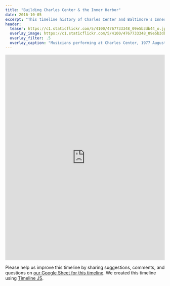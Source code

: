 ```yaml
---
title: "Building Charles Center & the Inner Harbor"
date: 2016-10-05
excerpt: "This timeline history of Charles Center and Baltimore's Inner Harbor is based on research and writing by Fred Scharmen and others then adapted by Eli Pousson for Baltimore Heritage. Please share your comments and questions."
header:
  teaser: https://c1.staticflickr.com/5/4100/4767733348_09e5b3db44_o.jpg
  overlay_image: https://c1.staticflickr.com/5/4100/4767733348_09e5b3db44_o.jpg
  overlay_filter: .5
  overlay_caption: "Musicians performing at Charles Center, 1977 August 6-7 from Robert Breck Chapman (RBC) Collection. Courtesy [Special Collections, Langsdale Library, University of Baltimore](https://www.flickr.com/photos/ubarchives/4767733348/) ([CC BY-NC-ND 2.0](https://creativecommons.org/licenses/by-nc-nd/2.0/))."
---
```


<div class="full">
<iframe src='https://cdn.knightlab.com/libs/timeline3/latest/embed/index.html?source=1AvREouHRdhbDWQlbdqzw65xdfmr4cndnTBAUCTZ4aWM&font=Default&lang=en&hash_bookmark=true&initial_zoom=2&height=650' width='100%' height='650' webkitallowfullscreen mozallowfullscreen allowfullscreen frameborder='0'></iframe>
</div>

Please help us improve this timeline by sharing suggestions, comments, and questions on [our Google Sheet for this timeline](https://docs.google.com/spreadsheets/d/1AvREouHRdhbDWQlbdqzw65xdfmr4cndnTBAUCTZ4aWM/edit?usp=sharing). We created this timeline using [Timeline JS](http://timeline.knightlab.com/).
